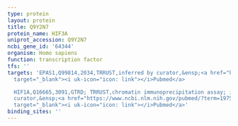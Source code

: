 ```yaml
---
type: protein
layout: protein
title: Q9Y2N7
protein_name: HIF3A
uniprot_accession: Q9Y2N7
ncbi_gene_id: '64344'
organism: Homo sapiens
function: transcription factor
tfs: ''
targets: 'EPAS1,Q99814,2034,TRRUST,inferred by curator,&ensp;<a href="https://www.ncbi.nlm.nih.gov/pubmed/?term=19755485%5Buid%5D"
  target="_blank"><i uk-icon="icon: link"></i>Pubmed</a>

  HIF1A,Q16665,3091,GTRD; TRRUST,chromatin immunoprecipitation assay; inferred by
  curator,&ensp;<a href="https://www.ncbi.nlm.nih.gov/pubmed/?term=19755485%5Buid%5D"
  target="_blank"><i uk-icon="icon: link"></i>Pubmed</a>'
binding_sites: ''
---
```

